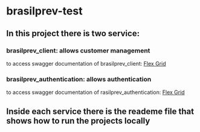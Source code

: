 # brasilprev-test

## In this project there is two service:
 
 ### brasilprev_client: allows customer management
 to access swagger documentation of brasilprev_client: [Flex Grid](http://localhost:8090/q/swagger-ui/#/)

 ### brasilprev_authentication: allows authentication
  to access swagger documentation of rasilprev_authentication: [Flex Grid](http://localhost:8091/q/swagger-ui/#/)

  ## Inside each service there is the reademe file that shows how to run the projects locally